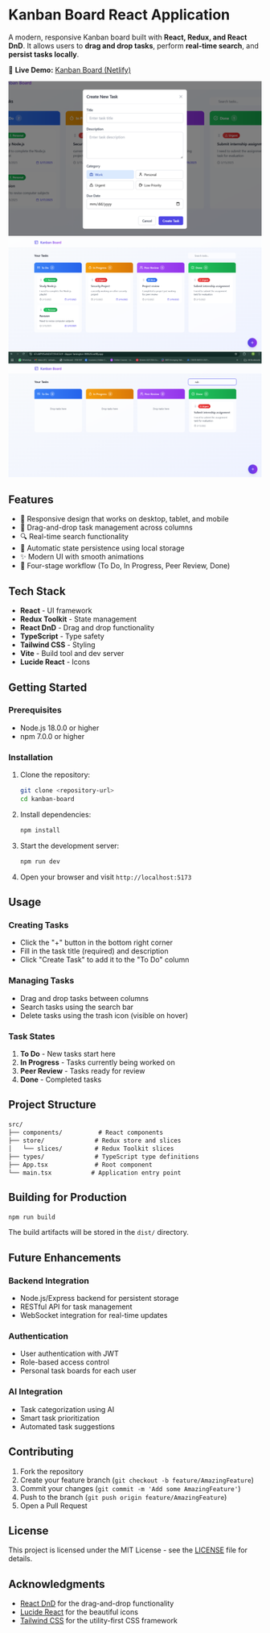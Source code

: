 # Kanban Board React Application

A modern, responsive Kanban board built with **React, Redux, and React DnD**. It allows users to **drag and drop tasks**, perform **real-time search**, and **persist tasks locally**.

🔗 **Live Demo:** [Kanban Board (Netlify)](https://67cddf105e0d2d725fc653c9--dapper-lamington-080b26.netlify.app/)  


![Kanban Board Screenshot](images/P3.png)
![Kanban Board Screenshot](images/P2.png)
![Kanban Board Screenshot](images/P1.png)


## Features

- 📱 Responsive design that works on desktop, tablet, and mobile
- 🔄 Drag-and-drop task management across columns
- 🔍 Real-time search functionality
- 💾 Automatic state persistence using local storage
- ✨ Modern UI with smooth animations
- 🎯 Four-stage workflow (To Do, In Progress, Peer Review, Done)

## Tech Stack

- **React** - UI framework
- **Redux Toolkit** - State management
- **React DnD** - Drag and drop functionality
- **TypeScript** - Type safety
- **Tailwind CSS** - Styling
- **Vite** - Build tool and dev server
- **Lucide React** - Icons

## Getting Started

### Prerequisites

- Node.js 18.0.0 or higher
- npm 7.0.0 or higher

### Installation

1. Clone the repository:
   ```bash
   git clone <repository-url>
   cd kanban-board
   ```

2. Install dependencies:
   ```bash
   npm install
   ```

3. Start the development server:
   ```bash
   npm run dev
   ```

4. Open your browser and visit `http://localhost:5173`

## Usage

### Creating Tasks
- Click the "+" button in the bottom right corner
- Fill in the task title (required) and description
- Click "Create Task" to add it to the "To Do" column

### Managing Tasks
- Drag and drop tasks between columns
- Search tasks using the search bar
- Delete tasks using the trash icon (visible on hover)

### Task States
1. **To Do** - New tasks start here
2. **In Progress** - Tasks currently being worked on
3. **Peer Review** - Tasks ready for review
4. **Done** - Completed tasks

## Project Structure

```
src/
├── components/          # React components
├── store/              # Redux store and slices
│   └── slices/         # Redux Toolkit slices
├── types/              # TypeScript type definitions
├── App.tsx             # Root component
└── main.tsx           # Application entry point
```

## Building for Production

```bash
npm run build
```

The build artifacts will be stored in the `dist/` directory.

## Future Enhancements

### Backend Integration
- Node.js/Express backend for persistent storage
- RESTful API for task management
- WebSocket integration for real-time updates

### Authentication
- User authentication with JWT
- Role-based access control
- Personal task boards for each user

### AI Integration
- Task categorization using AI
- Smart task prioritization
- Automated task suggestions

## Contributing

1. Fork the repository
2. Create your feature branch (`git checkout -b feature/AmazingFeature`)
3. Commit your changes (`git commit -m 'Add some AmazingFeature'`)
4. Push to the branch (`git push origin feature/AmazingFeature`)
5. Open a Pull Request

## License

This project is licensed under the MIT License - see the [LICENSE](LICENSE) file for details.

## Acknowledgments

- [React DnD](https://react-dnd.github.io/react-dnd/) for the drag-and-drop functionality
- [Lucide React](https://lucide.dev/) for the beautiful icons
- [Tailwind CSS](https://tailwindcss.com/) for the utility-first CSS framework
